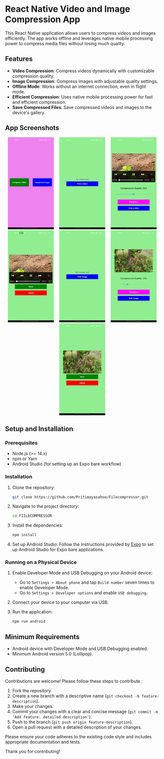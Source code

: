 # React Native Video and Image Compression App


This React Native application allows users to compress videos and images efficiently. The app works offline and leverages native mobile processing power to compress media files without losing much quality.

## Features

- **Video Compression**: Compress videos dynamically with customizable compression quality.
- **Image Compression**: Compress images with adjustable quality settings.
- **Offline Mode**: Works without an internet connection, even in flight mode.
- **Efficient Compression**: Uses native mobile processing power for fast and efficient compression.
- **Save Compressed Files**: Save compressed videos and images to the device's gallery.

## App Screenshots

<div style="display: flex; flex-wrap: wrap; justify-content: space-around;">
    <a href="https://github.com/Pritimayasahoo/Filecompressor/blob/master/assetes/Screenshot1.jpeg">
        <img src="https://github.com/Pritimayasahoo/Filecompressor/blob/master/assetes/Screenshot1.jpeg" alt="Screenshot1" width="150" height="300">
    </a>
    <a href="https://github.com/Pritimayasahoo/Filecompressor/blob/master/assetes/Screenshot2.jpeg">
        <img src="https://github.com/Pritimayasahoo/Filecompressor/blob/master/assetes/Screenshot2.jpeg" alt="Screenshot2" width="150" height="300">
    </a>
    <a href="https://github.com/Pritimayasahoo/Filecompressor/blob/master/assetes/Screenshot3.jpeg">
        <img src="https://github.com/Pritimayasahoo/Filecompressor/blob/master/assetes/Screenshot5.jpeg" alt="Screenshot3" width="150" height="300">
    </a>
    <a href="https://github.com/Pritimayasahoo/Filecompressor/blob/master/assetes/Screenshot4.jpeg">
        <img src="https://github.com/Pritimayasahoo/Filecompressor/blob/master/assetes/Screenshot6.jpeg" alt="Screenshot4" width="150" height="300">
    </a>
    <a href="https://github.com/Pritimayasahoo/Filecompressor/blob/master/assetes/Screenshot5.jpeg">
        <img src="https://github.com/Pritimayasahoo/Filecompressor/blob/master/assetes/Screenshot7.jpeg" alt="Screenshot5" width="150" height="300">
    </a>
    <a href="https://github.com/Pritimayasahoo/Filecompressor/blob/master/assetes/Screenshot6.jpeg">
        <img src="https://github.com/Pritimayasahoo/Filecompressor/blob/master/assetes/Screenshot3.jpeg" alt="Screenshot6" width="150" height="300">
    </a>
    <a href="https://github.com/Pritimayasahoo/Filecompressor/blob/master/assetes/Screenshot7.jpeg">
        <img src="https://github.com/Pritimayasahoo/Filecompressor/blob/master/assetes/Screenshot4.jpeg" alt="Screenshot7" width="150" height="300">
    </a>
</div>


## Setup and Installation

### Prerequisites

- Node.js (>= 14.x)
- npm or Yarn
- Android Studio (for setting up an Expo bare workflow)

### Installation

1. Clone the repository:
    ```bash
    git clone https://github.com/Pritimayasahoo/Filecompressor.git
    ```
    

2. Navigate to the project directory:
    ```bash
    cd FIILECOMPRESSOR
    ```

3. Install the dependencies:
    ```bash
    npm install
    ```

4. Set up Android Studio:
    Follow the instructions provided by [Expo](https://docs.expo.dev/workflow/android-studio-emulator/) to set up Android Studio for Expo bare applications.



### Running on a Physical Device

1. Enable Developer Mode and USB Debugging on your Android device:
    - Go to `Settings > About phone` and tap `Build number` seven times to enable Developer Mode.
    - Go to `Settings > Developer options` and enable `USB debugging`.

2. Connect your device to your computer via USB.

3. Run the application:
    ```bash
    npm run android
    ```

## Minimum Requirements

- Android device with Developer Mode and USB Debugging enabled.
- Minimum Android version 5.0 (Lollipop).

## Contributing

Contributions are welcome! Please follow these steps to contribute :

1. Fork the repository.
2. Create a new branch with a descriptive name (`git checkout -b feature-description`).
3. Make your changes.
4. Commit your changes with a clear and concise message (`git commit -m 'Add feature: detailed description'`).
5. Push to the branch (`git push origin feature-description`).
6. Open a pull request with a detailed description of your changes.

Please ensure your code adheres to the existing code style and includes appropriate documentation and tests.

Thank you for contributing!


